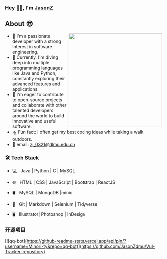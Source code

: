 ###  Hey 👋🏽, I'm [JasonZ](https://github.com/JasonZdmu) 

##  About :sunglasses:

<p align="center">
  <img align="right" src="https://raw.githubusercontent.com/XTeam-Wing/XTeam-Wing/master/code.gif" width="300" height="300" />
</p>



- 🌌 I'm a passionate developer with a strong interest in software engineering.
- 🔭 Currently, I'm diving deep into multiple programming languages like Java and Python, constantly exploring their advanced features and applications.
- 👯 I'm eager to contribute to open-source projects and collaborate with other talented developers around the world to build innovative and useful software.
- 🛸 Fun fact: I often get my best coding ideas while taking a walk outdoors.
- 💬 email: zj_0321@dlmu.edu.cn



<h3>🛠 Tech Stack</h3>

- 💻 &nbsp; Java | Python | C | MySQL

- 🌐 &nbsp; HTML | CSS | JavaScript | Bootstrap | ReactJS

- 🛢 &nbsp; MySQL | MongoDB |minio

- 🔧 &nbsp; Git | Markdown | Selenium | Tidyverse

- 🖥 &nbsp; Illustrator| Photoshop | InDesign

### 开源项目

[![qq-bot][(https://github-readme-stats.vercel.app/api/pin/?username=Minori-ty&repo=qq-bot)](https://github.com/Minori-ty/qq-bot)](https://github.com/JasonZdmu/Vul-Tracker-repository)

<br><br><br>
